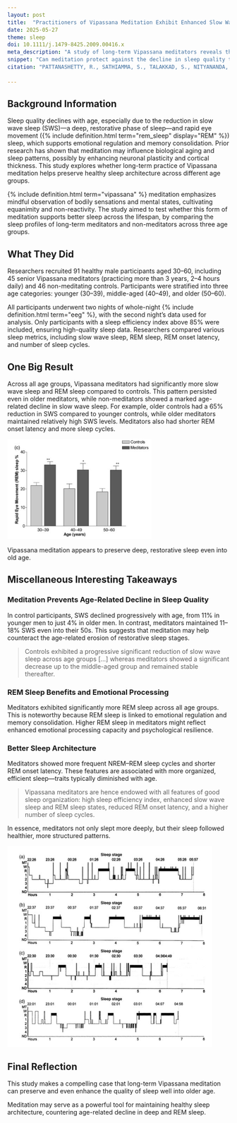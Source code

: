 ```yaml
---
layout: post
title:  "Practitioners of Vipassana Meditation Exhibit Enhanced Slow Wave Sleep and REM Sleep States Across Different Age Groups"
date: 2025-05-27
theme: sleep
doi: 10.1111/j.1479-8425.2009.00416.x
meta_description: "A study of long-term Vipassana meditators reveals that meditation may preserve deep and REM sleep across aging, enhancing sleep architecture and countering age-related decline."
snippet: "Can meditation protect against the decline in sleep quality that comes with aging? This study compared long-term Vipassana meditators with non-meditators and found that meditators had significantly more slow wave and REM sleep—even into their 50s. With more restorative sleep cycles and better sleep structure, this research highlights meditation’s potential to support healthy sleep across the lifespan."
citation: "PATTANASHETTY, R., SATHIAMMA, S., TALAKKAD, S., NITYANANDA, P., TRICHUR, R., & KUTTY, B. M. (2010). Practitioners of vipassana meditation exhibit enhanced slow wave sleep and REM sleep states across different age groups. Sleep and Biological Rhythms, 8(1), 34–41. [10.1111/j.1479-8425.2009.00416.x](https://doi.org/10.1111/j.1479-8425.2009.00416.x)"

---
```

## Background Information

Sleep quality declines with age, especially due to the reduction in slow wave sleep (SWS)—a deep, restorative phase of sleep—and rapid eye movement ({% include definition.html term="rem_sleep" display="REM" %}) sleep, which supports emotional regulation and memory consolidation. Prior research has shown that meditation may influence biological aging and sleep patterns, possibly by enhancing neuronal plasticity and cortical thickness. This study explores whether long-term practice of Vipassana meditation helps preserve healthy sleep architecture across different age groups.

{% include definition.html term="vipassana" %} meditation emphasizes mindful observation of bodily sensations and mental states, cultivating equanimity and non-reactivity. The study aimed to test whether this form of meditation supports better sleep across the lifespan, by comparing the sleep profiles of long-term meditators and non-meditators across three age groups.

## What They Did

Researchers recruited 91 healthy male participants aged 30–60, including 45 senior Vipassana meditators (practicing more than 3 years, 2–4 hours daily) and 46 non-meditating controls. Participants were stratified into three age categories: younger (30–39), middle-aged (40–49), and older (50–60).

All participants underwent two nights of whole-night {% include definition.html term="eeg" %}, with the second night’s data used for analysis. Only participants with a sleep efficiency index above 85% were included, ensuring high-quality sleep data. Researchers compared various sleep metrics, including slow wave sleep, REM sleep, REM onset latency, and number of sleep cycles.

## One Big Result

Across all age groups, Vipassana meditators had significantly more slow wave sleep and REM sleep compared to controls. This pattern persisted even in older meditators, while non-meditators showed a marked age-related decline in slow wave sleep. For example, older controls had a 65% reduction in SWS compared to younger controls, while older meditators maintained relatively high SWS levels. Meditators also had shorter REM onset latency and more sleep cycles.

![Vipassana meditators exhibited significantly more REM sleep than controls across all age groups. While REM sleep declined slightly with age in both groups, meditators maintained consistently higher levels—suggesting meditation may buffer against the typical age-related erosion of this emotionally and cognitively restorative sleep stage.](/assets/article_images/vipassana-enhanced-sleep/rem.png)

Vipassana meditation appears to preserve deep, restorative sleep even into old age.

## Miscellaneous Interesting Takeaways

### Meditation Prevents Age-Related Decline in Sleep Quality
In control participants, SWS declined progressively with age, from 11% in younger men to just 4% in older men. In contrast, meditators maintained 11–18% SWS even into their 50s. This suggests that meditation may help counteract the age-related erosion of restorative sleep stages.

> Controls exhibited a progressive significant reduction of slow wave sleep across age groups [...] whereas meditators showed a significant decrease up to the middle-aged group and remained stable thereafter.

### REM Sleep Benefits and Emotional Processing
Meditators exhibited significantly more REM sleep across all age groups. This is noteworthy because REM sleep is linked to emotional regulation and memory consolidation. Higher REM sleep in meditators might reflect enhanced emotional processing capacity and psychological resilience.

### Better Sleep Architecture
Meditators showed more frequent NREM–REM sleep cycles and shorter REM onset latency. These features are associated with more organized, efficient sleep—traits typically diminished with age.

> Vipassana meditators are hence endowed with all features of good sleep organization: high sleep efficiency index, enhanced slow wave sleep and REM sleep states, reduced REM onset latency, and a higher number of sleep cycles.

In essence, meditators not only slept more deeply, but their sleep followed healthier, more structured patterns.

![These hypnograms show the sleep architecture of younger (a and b) and older participants (c and d) in both control (a and c) and Vipassana meditation (b and d) groups. Compared to non-meditators, meditators maintain richer patterns of deep (SWS) and REM sleep, even in older age. Notably, NREM Stage 4 is completely absent in the older control participant but preserved in the older meditator—highlighting meditation’s potential to counter age-related decline in restorative sleep.](/assets/article_images/vipassana-enhanced-sleep/hypnograms.png)

## Final Reflection

This study makes a compelling case that long-term Vipassana meditation can preserve and even enhance the quality of sleep well into older age.

Meditation may serve as a powerful tool for maintaining healthy sleep architecture, countering age-related decline in deep and REM sleep.